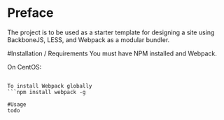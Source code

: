 # Preface
The project is to be used as a starter template for designing a site using BackboneJS, LESS, and Webpack as a modular bundler.

#Installation / Requirements
You must have NPM installed and Webpack.

On CentOS:
```yum install -y nodejs

To install Webpack globally
```npm install webpack -g

#Usage
todo

